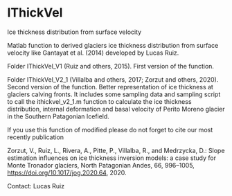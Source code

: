 # IThickVel
Ice thickness distribution from surface velocity 

Matlab function to derived glaciers ice thickness distribution from surface velocity like Gantayat et al. (2014) developed by Lucas Ruiz.

Folder IThickVel_V1 (Ruiz and others, 2015). 
  First version of the function.
  
  


Folder IThickVel_V2_1 (Villalba and others, 2017; Zorzut and others, 2020). Second version of the function.  Better representation of ice thickness at glaciers calving fronts.
It includes some sampling data and sampling script to call the ithickvel_v2_1.m function to calculate the ice thickness distribution, internal deformation and basal velocity of Perito Moreno glacier in the Southern Patagonian Icefield. 

If you use this function of modified please do not forget to cite our most recently publication

Zorzut, V., Ruiz, L., Rivera, A., Pitte, P., Villalba, R., and Medrzycka, D.: Slope estimation influences on ice thickness inversion models: a case study for Monte Tronador glaciers, North Patagonian Andes, 66, 996–1005, https://doi.org/10.1017/jog.2020.64, 2020.


Contact: Lucas Ruiz
  
